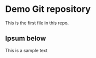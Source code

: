 # Demo Git repository

This is the first file in this repo.

## Ipsum below 

This is a sample text 

